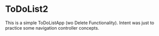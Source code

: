 ToDoList2
=========
This is a simple ToDoListApp (wo Delete Functionality).
Intent was just to practice some navigation controller concepts.
